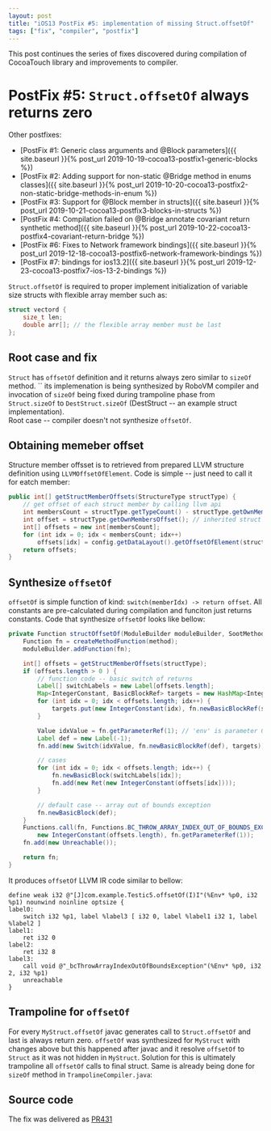 ```yaml
---
layout: post
title: "iOS13 PostFix #5: implementation of missing Struct.offsetOf"
tags: ["fix", "compiler", "postfix"]
---
```

This post continues the series of fixes discovered during compilation of CocoaTouch library and improvements to compiler.  
# PostFix #5: `Struct.offsetOf` always returns zero

Other postfixes:  
* [PostFix #1: Generic class arguments and @Block parameters]({{ site.baseurl }}{% post_url 2019-10-19-cocoa13-postfix1-generic-blocks %})
* [PostFix #2: Adding support for non-static @Bridge method in enums classes]({{ site.baseurl }}{% post_url 2019-10-20-cocoa13-postfix2-non-static-bridge-methods-in-enum %})
* [PostFix #3: Support for @Block member in structs]({{ site.baseurl }}{% post_url 2019-10-21-cocoa13-postfix3-blocks-in-structs %})
* [PostFix #4: Compilation failed on @Bridge annotate covariant return synthetic method]({{ site.baseurl }}{% post_url 2019-10-22-cocoa13-postfix4-covariant-return-bridge %})
* [PostFix #6: Fixes to Network framework bindings]({{ site.baseurl }}{% post_url 2019-12-18-cocoa13-postfix6-network-framework-bindings %})
* [PostFix #7: bindings for ios13.2]({{ site.baseurl }}{% post_url 2019-12-23-cocoa13-postfix7-ios-13-2-bindings %})

`Struct.offsetOf` is required to proper implement initialization of variable size structs with flexible array member such as:  
```c
struct vectord {
    size_t len;
    double arr[]; // the flexible array member must be last
};
```

## Root case and fix
`Struct` has `offsetOf` definition and it returns always zero similar to `sizeOf` method. `` its implemenation is being synthesized by RoboVM compiler and invocation of `sizeOf` being fixed during trampoline phase from `Struct.sizeOf` to `DestStruct.sizeOf` (DestStruct -- an example struct implementation).  
Root case -- compiler doesn't not synthesize `offsetOf`. 
<!-- more -->

## Obtaining memeber offset 
Structure member offsset is to retrieved from prepared LLVM structure definition using `LLVMOffsetOfElement`. Code is simple -- just need to call it for eatch member:
```java
public int[] getStructMemberOffsets(StructureType structType) {
    // get offset of each struct member by calling llvm api
    int membersCount = structType.getTypeCount() - structType.getOwnMembersOffset();
    int offset = structType.getOwnMembersOffset(); // inherited struct (if any) goes as member 0, own members starts 1
    int[] offsets = new int[membersCount];
    for (int idx = 0; idx < membersCount; idx++)
        offsets[idx] = config.getDataLayout().getOffsetOfElement(structType, offset + idx);
    return offsets;
}
```

## Synthesize `offsetOf`
`offsetOf` is simple function of kind: `switch(memberIdx) -> return offset`. All constants are pre-calculated during compilation and funciton just returns constants. Code that synthesize `offsetOf` looks like bellow:  
```java
private Function structOffsetOf(ModuleBuilder moduleBuilder, SootMethod method) {
    Function fn = createMethodFunction(method);
    moduleBuilder.addFunction(fn);

    int[] offsets = getStructMemberOffsets(structType);
    if (offsets.length > 0 ) {
        // function code -- basic switch of returns
        Label[] switchLabels = new Label[offsets.length];
        Map<IntegerConstant, BasicBlockRef> targets = new HashMap<IntegerConstant, BasicBlockRef>();
        for (int idx = 0; idx < offsets.length; idx++) {
            targets.put(new IntegerConstant(idx), fn.newBasicBlockRef(switchLabels[idx] = new Label(idx)));
        }

        Value idxValue = fn.getParameterRef(1); // 'env' is parameter 0
        Label def = new Label(-1);
        fn.add(new Switch(idxValue, fn.newBasicBlockRef(def), targets));

        // cases
        for (int idx = 0; idx < offsets.length; idx++) {
            fn.newBasicBlock(switchLabels[idx]);
            fn.add(new Ret(new IntegerConstant(offsets[idx])));
        }

        // default case -- array out of bounds exception
        fn.newBasicBlock(def);
    }
    Functions.call(fn, Functions.BC_THROW_ARRAY_INDEX_OUT_OF_BOUNDS_EXCEPTION, fn.getParameterRef(0),
        new IntegerConstant(offsets.length), fn.getParameterRef(1));
    fn.add(new Unreachable());

    return fn;
}
```

It produces `offsetOf` LLVM IR code similar to bellow:  
```
define weak i32 @"[J]com.example.Testic5.offsetOf(I)I"(%Env* %p0, i32 %p1) nounwind noinline optsize {
label0:
    switch i32 %p1, label %label3 [ i32 0, label %label1 i32 1, label %label2 ]
label1:
    ret i32 0
label2:
    ret i32 8
label3:
    call void @"_bcThrowArrayIndexOutOfBoundsException"(%Env* %p0, i32 2, i32 %p1)
    unreachable
}
```

## Trampoline for `offsetOf`
For every `MyStruct.offsetOf` javac generates call to `Struct.offsetOf` and last is always return zero. `offsetOf` was synthesized for `MyStruct` with changes above but this happened after javac and it resolve `offsetOf` to `Struct` as it was not hidden in `MyStruct`. Solution for this is ultimately trampoline all `offsetOf` calls to final struct. 
Same is already being done for `sizeOf` method in `TrampolineCompiler.java`:

## Source code 
The fix was delivered as [PR431](https://github.com/MobiVM/robovm/pull/431)

